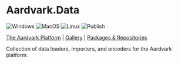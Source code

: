 # Aardvark.Data

![Windows](https://github.com/aardvark-platform/aardvark.data/workflows/Windows/badge.svg)
![MacOS](https://github.com/aardvark-platform/aardvark.data/workflows/MacOS/badge.svg)
![Linux](https://github.com/aardvark-platform/aardvark.data/workflows/Linux/badge.svg)
![Publish](https://github.com/aardvark-platform/aardvark.data/workflows/Publish/badge.svg)

[The Aardvark Platform](https://aardvarkians.com/) |
[Gallery](https://github.com/aardvark-platform/aardvark.docs/wiki/Gallery) | 
[Packages & Repositories](https://github.com/aardvark-platform/aardvark.docs/wiki/Packages-and-Repositories)

Collection of data loaders, importers, and encoders for the Aardvark platform. 
